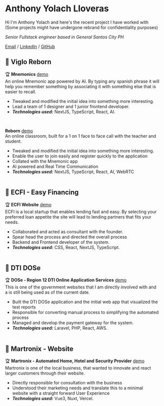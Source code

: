 # Anthony Yolach Lloveras
Hi I'm Anthony Yolach and here's the recent project I have worked with (Some projects might have undergone rebrand for confidentiality purposes)<br>


_Senior Fullstack engineer based in General Santos City PH_ <br>

[Email](mailto:anthonylloveras.boxtypd@gmail.com) / [LinkedIn](https://www.linkedin.com/in/anthonylloveras/) / [GitHub](https://github.com/2n2n/)

## 📌 Viglo Reborn

🏆 **Mnemonics** [demo](https://viglo-phi.vercel.app/mnemonics)<br>
An online Mnemonic app powered by AI. By typing any spanish phrase it will help you remember something by associating it with something else that is easier to recall.
  - Tweaked and modified the initial idea into something more interesting.
  - Lead a team of 1 designer and 1 junior frontend developer.
  - **_Technologies used:_** NextJS, TypeScript, React, AI.
<br>

**Reborn** [demo](https://viglo-phi.vercel.app)<br>
An online classroom, built for a 1 on 1 face to face call with the teacher and student.
  - Tweaked and modified the initial idea into something more interesting.
  - Enable the user to join easily and register quickly to the application
  - Collated with the Mnemonic app
  - AI powered and Real Time Communication
  - **_Technologies used:_** NextJS, TypeScript, React, AI, WebRTC
<br><br>

## 📌 ECFI - Easy Financing
🏆 **ECFI Website** [demo](https://ec-fi.vercel.app/) <br>
ECFI is a local startup that enables lending fast and easy. By selecting your preferred loan appetite the site will lead to lending partners that fits your needs. 
  - Collaborated and acted as consultant with the founder.
  - Spear head the process and directed the overall process
  - Backend and Frontend developer of the system.
  - **_Technologies used:_** CSS, React, NextJS, TypeScript.
<br><br>

## 📌 DTI  DOSe
🏆 **DOSe - Region 12 DTI Online Application Services** [demo](https://r12services.dti.gov.ph/)<br>
This is one of the government websites that I am directly involved with and a is still being used as of the current date.
  - Built the DTI DOSe application and the initial web app that visualized the test reports
  - Responsible for converting manual process to simplifying the automated process
  - Managed and develop the payment gateway for the system.
  - **_Technologies used:_** Laravel, PHP, React, AWS.
<br><br>

## 📌 Martronix - Website
🏆 **Martronix - Automated Home, Hotel and Security Provider** [demo](https://martronix.vercel.app/)<br>
Martronix is one of the local business, that wanted to innovate and react larger customers through their website.
  - Directly responsible for consultation with the business
  - Understood their marketing needs and translate this to a minimal website with a straight forward User Experience
  - **_Technologies used:_** Vue3, Nuxt, Vercel.
<br><br>

